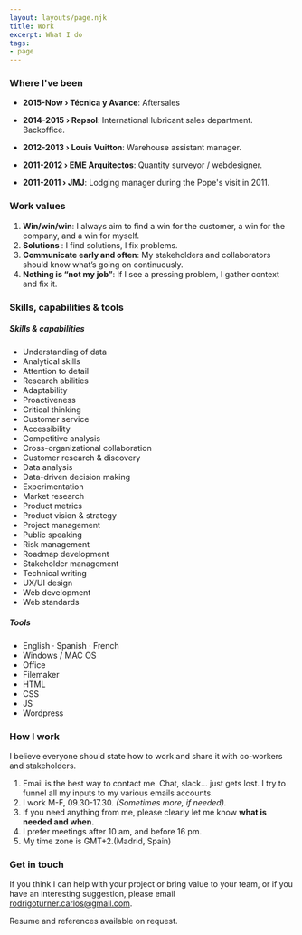 ```yaml
---
layout: layouts/page.njk
title: Work
excerpt: What I do
tags:
- page
---
```


<h3>Where I've been</h3>
<ul>
<li><p><b>2015-Now › Técnica y Avance</b >:    Aftersales</p></li>
<li><p><b>2014-2015 › Repsol</b >:  International lubricant sales department. Backoffice.</p></li>
<li><p><b>2012-2013 › Louis Vuitton</b >:   Warehouse assistant manager.</p></li>
<li><p><b>2011-2012 › EME Arquitectos</b >:   Quantity surveyor / webdesigner.</p></li>
<li><p><b>2011-2011 › JMJ</b >:   Lodging manager during the Pope's visit in 2011.</p>
</li>
</ul>

<h3>Work values</h3>

1. <b>Win/win/win</b >:  I always aim to find a win for the customer, a win for the company, and a win for myself.   
2. <b>Solutions </b >:   I find solutions, I fix problems.   
3. <b>Communicate early and often</b >:   My stakeholders and collaborators should know what’s going on continuously.   
4. <b>Nothing is “not my job”</b >:   If I see a pressing problem, I gather context and fix it.   


<h3>Skills, capabilities & tools</h3>

<h5>Skills & capabilities</h5>

<ul class="col-2">
<li>Understanding of data</li>
<li>Analytical skills</li>
<li>Attention to detail</li>
<li>Research abilities</li>
<li>Adaptability</li>
<li>Proactiveness</li>
<li>Critical thinking</li>
<li>Customer service</li>
<li>Accessibility</li>
<li>Competitive analysis</li>
<li>Cross-organizational collaboration</li>
<li>Customer research & discovery</li>
<li>Data analysis</li>
<li>Data-driven decision making</li>
<li>Experimentation</li>
<li>Market research</li>
<li>Product metrics</li>
<li>Product vision & strategy</li>
<li>Project management</li>
<li>Public speaking</li>
<li>Risk management</li>
<li>Roadmap development</li>
<li>Stakeholder management</li>
<li>Technical writing</li>
<li>UX/UI design</li>
<li>Web development</li>
<li>Web standards</li>
</ul>

<h5>Tools</h5>
<ul class="col-2">
<li>English · Spanish · French</li>
<li>Windows / MAC OS</li>
<li>Office</li>
<li>Filemaker</li>
<li>HTML</li>
<li>CSS</li>
<li>JS</li>
<li>Wordpress</li>
</ul>


<h3>How I work</h3>

I believe everyone should state how to work and share it with co-workers and stakeholders.

1. Email is the best way to contact me. Chat, slack... just gets lost. I try to funnel all my inputs to my various emails accounts.
2. I work M-F, 09.30-17.30. <em>(Sometimes more, if needed).</em>
3. If you need anything from me, please clearly let me know <strong>what is needed and when.</strong>
4. I prefer meetings after 10 am, and before 16 pm.
5. My time zone is GMT+2.(Madrid, Spain)

<h3>Get in touch</h3>

If you think I can help with your project or bring value to your team, or if you have an interesting suggestion, please email rodrigoturner.carlos@gmail.com.

Resume and references available on request.